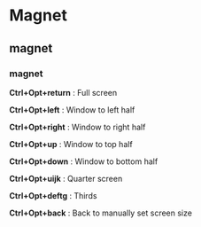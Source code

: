 # Magnet

## magnet

### magnet

**Ctrl+Opt+return**
: Full screen

**Ctrl+Opt+left**
: Window to left half

**Ctrl+Opt+right**
: Window to right half

**Ctrl+Opt+up**
: Window to top half

**Ctrl+Opt+down**
: Window to bottom half

**Ctrl+Opt+uijk**
: Quarter screen

**Ctrl+Opt+deftg**
: Thirds

**Ctrl+Opt+back**
: Back to manually set screen size



